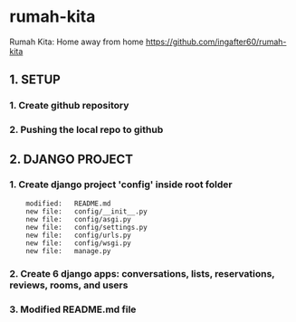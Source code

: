 # rumah-kita
Rumah Kita: Home away from home
https://github.com/ingafter60/rumah-kita


## 1. SETUP 

### 1. Create github repository

### 2. Pushing the local repo to github

## 2. DJANGO PROJECT

### 1. Create django project 'config' inside root folder

        modified:   README.md
        new file:   config/__init__.py
        new file:   config/asgi.py
        new file:   config/settings.py
        new file:   config/urls.py
        new file:   config/wsgi.py
        new file:   manage.py

### 2. Create 6 django apps: conversations, lists, reservations, reviews, rooms, and users

### 3. Modified README.md file